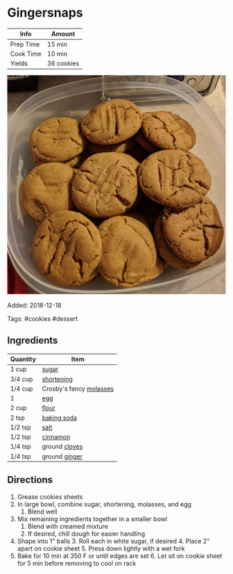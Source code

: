 # Gingersnaps

| Info      | Amount     |
| --------- | ---------- |
| Prep Time | 15 min     |
| Cook Time | 10 min     |
| Yields    | 36 cookies |

![Gingersnaps](../_assets/gingersnaps.jpg)

Added: 2018-12-18

Tags: #cookies #dessert

## Ingredients

| Quantity | Item                                                  |
| -------- | ----------------------------------------------------- |
| 1 cup    | [sugar](../Ingredients/sugar.md)                      |
| 3/4 cup  | [shortening](../Ingredients/shortening.md)            |
| 1/4 cup  | Crosby's fancy [molasses](../Ingredients/molasses.md) |
| 1        | [egg](../Ingredients/egg.md)                          |
| 2 cup    | [flour](../Ingredients/flour.md)                      |
| 2 tsp    | [baking soda](../Ingredients/baking%20soda.md)        |
| 1/2 tsp  | [salt](../Ingredients/salt.md)                        |
| 1/2 tsp  | [cinnamon](../Ingredients/cinnamon.md)                |
| 1/4 tsp  | ground [cloves](../Ingredients/cloves.md)             |
| 1/4 tsp  | ground [ginger](../Ingredients/ginger.md)             |

## Directions

1. Grease cookies sheets
2. In large bowl, combine sugar, shortening, molasses, and egg
     1. Blend well
3. Mix remaining ingredients together in a smaller bowl
    1. Blend with creamed mixture
    2. If desired, chill dough for easier handling
4. Shape into 1" balls
    3. Roll each in white sugar, if desired
    4. Place 2" apart on cookie sheet
    5. Press down lightly with a wet fork
5. Bake for 10 min at 350 F or until edges are set
    6. Let sit on cookie sheet for 5 min before removing to cool on rack
